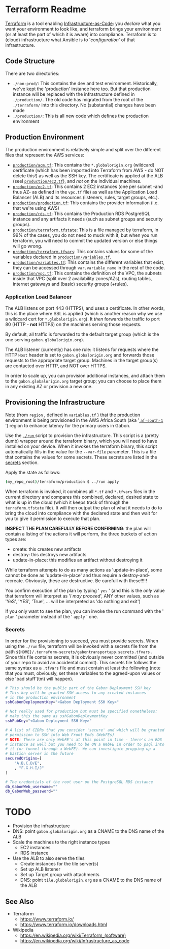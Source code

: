 # Terraform Readme

[Terraform](https://en.wikipedia.org/wiki/Terraform_(software)) is a tool enabling [Infrastructure-as-Code](https://en.wikipedia.org/wiki/Infrastructure_as_code): you *declare* what you want your environment to look like, and terraform brings your environment (or at least the part of which it is aware) into compliance. Terraform is to (cloud) infrastructure what Ansible is to '*configuration*' of that infrastructure.

## Code Structure

There are two directories:

* `./non-prod/`: This contains the dev and test environment. Historically, we've kept the 'production' instance here too. But that production instance will be replaced with the infrastructure defined in `./production/`. The old code has migrated from the root of the `./terraform/` into this directory. No (substantial) changes have been made
* `./production/`: This is all new code which defines the production environment

## Production Environment

The production environment is relatively simple and split over the different files that represent the AWS services:

* [`production/acm.tf`](production/acm.tf): This contains the `*.globalorigin.org` (wildcard) certificate (which has been imported into Terraform from AWS - do NOT delete this!) as well as the SSH key. The certificate is applied at the ALB (seel [`production/ec2.tf`](production/ec2.tf)), and *not* on the individual machines.
* [`production/ec2.tf`](production/ec2.tf): This contains 2 EC2 instances (one per subnet -and thus AZ- as defined in the `vpc.tf` file) as well as the Application Load Balancer (ALB) and its resources (listeners, rules, target groups, etc.).
* [`production/production.tf`](production/production.tf): This contains the provider information (i.e. that we're using AWS)
* [`production/rds.tf`](production/rds.tf): This contains the Production RDS PostgreSQL instance and any artifacts it needs (such as subnet groups and security groups).
* [`production/terraform.tfstate`](production/terraform.tfstate): This is a file managed by terraform, in 99% of the cases, you do not need to muck with it, but when you run terraform, you will need to commit the updated version or else things will go wrong.
* [`production/terraform.tfvars`](production/terraform.tfvars): This contains values for some of the variables declared in [`production/variables.tf`](production/variables.tf).
* [`production/variables.tf`](production/variables.tf): This contains the different variables that exist, they can be accessed through `var.variable_name` in the rest of the code.
* [`production/vpc.tf`](production/vpc.tf): This contains the definition of the VPC, the subnets inside that VPC (split over 2 availability zones/AZs), routing tables, internet gateways and (basic) security groups (+rules).

### Application Load Balancer

The ALB listens on port 443 (HTTPS), and uses a certificate. In other words, this is the place where SSL is applied (which is another reason why we use a wildcard cert for `*.globalorigin.org`). It *then* forwards the traffic to port 80 (HTTP - **not** HTTP*S*) on the machines serving those requests.

By default, all traffic is forwarded to the default target group (which is the one serving `gabon.globalorigin.org`).

The ALB listener (currently) has one rule: it listens for requests where the HTTP `Host` header is set to `gabon.globalorigin.org` and forwards those requests to the appropriate target group. Machines in the target group(s) are contacted over HTTP, and NOT over HTTPS.

In order to scale up, you can provision additional instances, and attach them to the `gabon.globalorigin.org` target group; you can choose to place them in any existing AZ or provision a new one.

## Provisioning the Infrastructure

Note (from `region` , defined in `variables.tf` ) that the production environment is being provisioned in the AWS Africa South (aka '[ `af-south-1` ](https://console.aws.amazon.com/ec2/v2/home?region=af-south-1)') region to enhance latency for the primary users in Gabon.

Use the [ `./run` ](./run) script to provision the infrastructure. This script is a (pretty dumb) wrapper around the terraform binary, which you will need to have installed on your device. When it invokes the terraform binary, this script automatically fills in the value for the `--var-file` parameter. This is a file that contains the values for some secrets. These secrets are listed in the [secrets](#secrets) section.

Apply the state as follows:

``` bash
(my_repo_root)/terraform/production $ ../run apply
```

When terraform is invoked, it combines all `*.tf` and `*.tfvars` files in the current directory and compares this combined, declared, desired state to what is up in the cloud (which it keeps track of through the `terraform.tfstate` file).
It will then output the plan of what it needs to do to bring the cloud into compliance with the declared state and then wait for you to give it permission to execute that plan.

**INSPECT THE PLAN CAREFULLY BEFORE CONFIRMING**: the plan will contain a listing of the actions it will perform, the three buckets of action types are:

* create: this creates new artifacts
* destroy: this destroys new artifacts
* update-in-place: this modifies an artifact without destroying it

While terraform attempts to do as many actions as 'update-in-place', some cannot be done as 'update-in-place' and thus require a destroy-and-recreate. Obviously, these are destructive. Be carefull with these!!!!!

You confirm execution of the plan by typing ' `yes` ' (and this is the *only* value that terraform will interpret as '*I may proceed*', ANY other values, such as 'YeS', 'YES', 'True', ... will be interpreted as 'do nothing and exit')

If you only want to see the plan, you can invoke the run command with the ' `plan` ' parameter instead of the ' `apply` ' one.

### Secrets

In order for the provisioning to succeed, you must provide secrets. When using the `./run` file, terraform will be invoked with a secrets file from the path `${HOME}/.terraform-secrets/gabontransportapp.secrets.tfvars` . Since this file contains secrets, it is obviously never committed (and outside of your repo to avoid an accidental commit). This secrets file follows the same syntax as a `.tfvars` file and must contain at least the following (note that you must, obviously, set these variables to the agreed-upon values or else 'bad stuff'(tm) will happen).

``` bash
# This should be the public part of the Gabon Deployment SSH key
# This key will be granted SSH access to any created instances
# in the production environment
sshGabonDeploymentKey="<Gabon Deployment SSH Key>"

# Not really used for production but must be specified nonetheless;
# make this the same as sshGabonDeploymentKey
sshPubKey="<Gabon Deployment SSH Key>"

# A list of CIDRs that you consider 'secure' and which will be granted
# permission to SSH into Web Front Ends (WebFEs)
# NOTE: There are only WebFE's at this point in time - there's an RDS
# instance as well but you need to be ON a WebFE in order to psql into
# it (or tunnel through a WebFE). We can investigate propping up a
# bastion server in the future
securedOrigins=[
    "A.B.C.D/E",
    , "F.G.H.I/J"
]

# The credentials of the root user on the PostgreSQL RDS instance
db_GabonWeb_username=""
db_GabonWeb_password=""
```

# TODO

* Provision the infrastructure
* DNS: point `gabon.globalorigin.org` as a CNAME to the DNS name of the ALB
* Scale the machines to the right instance types
    * EC2 instances
    * RDS instance
* Use the ALB to also serve the tiles
    * Create instances for the tile server(s)
    * Set up ALB listener
    * Set up Target group with attachments
    * DNS: point `tile.globalorigin.org` as a CNAME to the DNS name of the ALB

## See Also

* Terraform
    - https://www.terraform.io/
    - https://www.terraform.io/downloads.html
* Wikipedia
    - https://en.wikipedia.org/wiki/Terraform_(software)
    - https://en.wikipedia.org/wiki/Infrastructure_as_code
